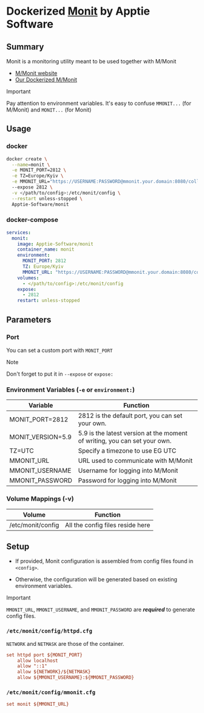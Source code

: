 # Dockerized [Monit](https://mmonit.com/monit/) by Apptie Software

## Summary

Monit is a monitoring utility meant to be used together with M/Monit

- [M/Monit website](https://mmonit.com/)
- [Our Dockerized M/Monit](https://github.com/Apptie-Software/docker-mmonit?tab=readme-ov-file)

>[!IMPORTANT]
> Pay attention to environment variables.
> It's easy to confuse `MMONIT...` (for M/Monit) and `MONIT...` (for Monit)

## Usage

### docker

```sh
docker create \
  --name=monit \
  -e MONIT_PORT=2812 \
  -e TZ=Europe/Kyiv \
  -e MMONIT_URL="https://USERNAME:PASSWORD@mmonit.your.domain:8080/collector"
  --expose 2812 \
  -v </path/to/config>:/etc/monit/config \
  --restart unless-stopped \
  Apptie-Software/monit
```

### docker-compose

```yml
services:
  monit:
    image: Apptie-Software/monit
    container_name: monit
    environment:
      MONIT_PORT: 2812
      TZ: Europe/Kyiv
      MMONIT_URL: "https://USERNAME:PASSWORD@mmonit.your.domain:8080/collector"
    volumes:
      - </path/to/config>:/etc/monit/config
    expose:
      - 2812
    restart: unless-stopped
```

## Parameters

### Port

You can set a custom port with `MONIT_PORT`

>[!NOTE]
> Don't forget to put it in `--expose` or `expose:`

### Environment Variables (`-e` or `environment:`)

| Variable        | Function                                |
| ---        | --------                                |
| MONIT_PORT=2812  | 2812 is the default port, you can set your own. |
| MONIT_VERSION=5.9  | 5.9 is the latest version at the moment of writing, you can set your own. |
| TZ=UTC     | Specify a timezone to use EG UTC        |
| MMONIT_URL | URL used to communicate with M/Monit    |
| MMONIT_USERNAME | Username for logging into M/Monit    |
| MMONIT_PASSWORD | Password for logging into M/Monit    |

### Volume Mappings (-v)

| Volume  | Function                         |
| ------  | --------                         |
| /etc/monit/config | All the config files reside here |

## Setup

- If provided, Monit configuration is assembled from config files found in `<config>`.

- Otherwise, the configuration will be generated based on existing environment variables.

>[!IMPORTANT]
> `MMONIT_URL`, `MMONIT_USERNAME`, and `MMONIT_PASSWORD` are
> ***required*** to generate config files.

### `/etc/monit/config/httpd.cfg`

`NETWORK` and `NETMASK` are those of the container.

```cfg
set httpd port ${MONIT_PORT}
    allow localhost
    allow "::1"
    allow ${NETWORK}/${NETMASK}
    allow ${MMONIT_USERNAME}:${MMONIT_PASSWORD}
```

### `/etc/monit/config/mmonit.cfg`

```cfg
set monit ${MMONIT_URL}
```
